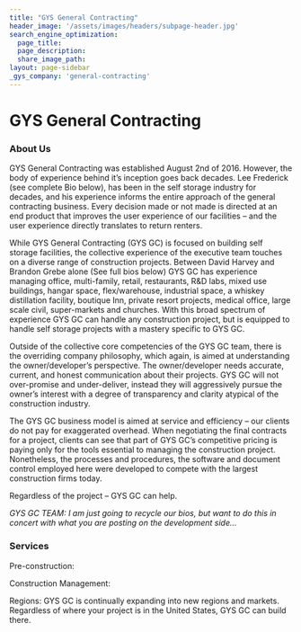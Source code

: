 ```yaml
---
title: "GYS General Contracting"
header_image: '/assets/images/headers/subpage-header.jpg'
search_engine_optimization:
  page_title:
  page_description:
  share_image_path:
layout: page-sidebar
_gys_company: 'general-contracting'
---
```


# GYS General Contracting

### About Us

GYS General Contracting was established August 2nd of 2016. However, the body of experience behind it’s inception goes back decades. Lee Frederick (see complete Bio below), has been in the self storage industry for decades, and his experience informs the entire approach of the general contracting business. Every decision made or not made is directed at an end product that improves the user experience of our facilities – and the user experience directly translates to return renters.

While GYS General Contracting (GYS GC) is focused on building self storage facilities, the collective experience of the executive team touches on a diverse range of construction projects. Between David Harvey and Brandon Grebe alone (See full bios below) GYS GC has experience managing office, multi-family, retail, restaurants, R&D labs, mixed use buildings, hangar space, flex/warehouse, industrial space, a whiskey distillation facility, boutique Inn, private resort projects, medical office, large scale civil, super-markets and churches. With this broad spectrum of experience GYS GC can handle any construction project, but is equipped to handle self storage projects with a mastery specific to GYS GC.

Outside of the collective core competencies of the GYS GC team, there is the overriding company philosophy, which again, is aimed at understanding the owner/developer’s perspective. The owner/developer needs accurate, current, and honest communication about their projects. GYS GC will not over-promise and under-deliver, instead they will aggressively pursue the owner’s interest with a degree of transparency and clarity atypical of the construction industry.

The GYS GC business model is aimed at service and efficiency – our clients do not pay for exaggerated overhead. When negotiating the final contracts for a project, clients can see that part of GYS GC’s competitive pricing is paying only for the tools essential to managing the construction project. Nonetheless, the processes and procedures, the software and document control employed here were developed to compete with the largest construction firms today.

Regardless of the project – GYS GC can help.

*GYS GC TEAM: I am just going to recycle our bios, but want to do this in concert with what you are posting on the development side…*

### Services

Pre-construction:

Construction Management:

Regions: GYS GC is continually expanding into new regions and markets. Regardless of where your project is in the United States, GYS GC can build there.